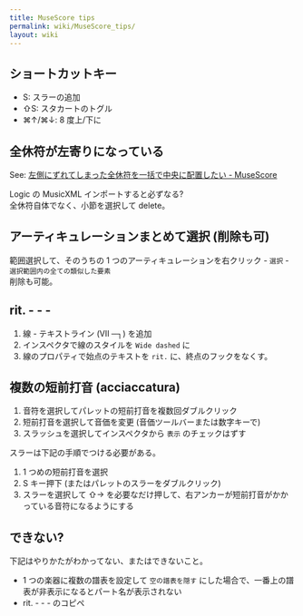 ```yaml
---
title: MuseScore tips
permalink: wiki/MuseScore_tips/
layout: wiki
---
```


## ショートカットキー

- <span class="mac-key">S</span>: スラーの追加
- <span class="mac-key">⇧S</span>: スタカートのトグル
- <span class="mac-key">⌘↑/⌘↓</span>: 8 度上/下に


## 全休符が左寄りになっている

See: [左側にずれてしまった全休符を一括で中央に配置したい - MuseScore](https://musescore.org/ja/node/20447)

Logic の MusicXML インポートすると必ずなる?
<br>
全休符自体でなく、小節を選択して delete。


## アーティキュレーションまとめて選択 (削除も可)

範囲選択して、そのうちの 1 つのアーティキュレーションを右クリック - `選択` - `選択範囲内の全ての類似した要素`
<br>
削除も可能。


## rit. - - -

1. 線 - テキストライン (VII ─┐) を追加
2. インスペクタで線のスタイルを `Wide dashed` に
3. 線のプロパティで始点のテキストを `rit.` に、終点のフックをなくす。


## 複数の短前打音 (acciaccatura)

1. 音符を選択してパレットの短前打音を複数回ダブルクリック
2. 短前打音を選択して音価を変更 (音価ツールバーまたは数字キーで)
3. スラッシュを選択してインスペクタから `表示` のチェックはずす

スラーは下記の手順でつける必要がある。

1. 1 つめの短前打音を選択
2. S キー押下 (またはパレットのスラーをダブルクリック)
3. スラーを選択して <span class="mac-key">⇧→</span> を必要なだけ押して、右アンカーが短前打音がかかっている音符になるようにする


## できない?

下記はやりかたがわかってない、またはできないこと。

- 1 つの楽器に複数の譜表を設定して `空の譜表を隠す` にした場合で、一番上の譜表が非表示になるとパート名が表示されない
- rit. - - - のコピペ

